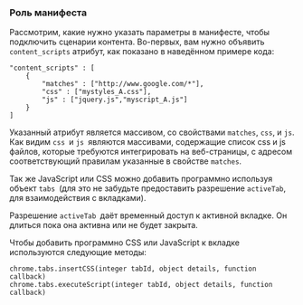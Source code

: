 ### Роль манифеста

Рассмотрим, какие нужно указать параметры в манифесте, чтобы подключить сценарии контента. Во-первых, вам нужно объявить `content_scripts` атрибут, как показано в наведённом примере кода:

```
"content_scripts" : [
    {
        "matches" : ["http://www.google.com/*"],
        "css" : ["mystyles_A.css"],
        "js" : ["jquery.js","myscript_A.js"]
    }
]
```

Указанный атрибут является массивом, со свойствами `matches`, `css`, и `js`. Как видим `css `и `js `являются массивами, содержащие список css и js файлов, которые требуются интегрировать на веб-страницы, с адресом соответствующий правилам указанные в свойстве `matches`.

Так же JavaScript или CSS можно добавить программно используя объект `tabs `\(для это не забудьте предоставить разрешение `activeTab`, для взаимодействия с вкладками\).

Разрешение `activeTab `даёт временный доступ к активной вкладке. Он длиться пока она активна или не будет закрыта.

Чтобы добавить программно CSS или JavaScript к вкладке используются следующие методы:

```
chrome.tabs.insertCSS(integer tabId, object details, function callback)
chrome.tabs.executeScript(integer tabId, object details, function callback)
```

